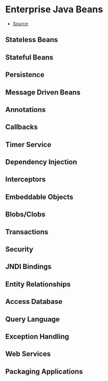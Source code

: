 # Enterprise Java Beans

+ [Source](http://www.tutorialspoint.com/ejb/)

## Stateless Beans
## Stateful Beans
## Persistence
## Message Driven Beans
## Annotations
## Callbacks
## Timer Service
## Dependency Injection
## Interceptors
## Embeddable Objects
## Blobs/Clobs
## Transactions
## Security
## JNDI Bindings
## Entity Relationships
## Access Database
## Query Language
## Exception Handling
## Web Services
## Packaging Applications
